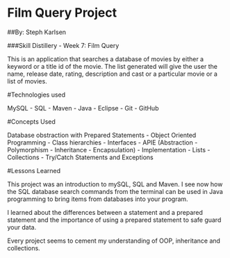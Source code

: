 # Film Query Project

##By: Steph Karlsen

###Skill Distillery - Week 7: Film Query

This is an application that searches a database of movies by either a keyword or a title id of the movie. The list generated will give the user the name, release date, rating, description and cast or a particular movie or a list of movies. 


#Technologies used

MySQL - SQL - Maven - Java - Eclipse - Git - GitHub

#Concepts Used

Database obstraction with Prepared Statements - Object Oriented Programming - Class hierarchies - Interfaces - APIE (Abstraction - Polymorphism - Inheritance - Encapsulation) - Implementation - Lists - Collections - Try/Catch Statements and Exceptions 


#Lessons Learned

This project was an introduction to mySQL, SQL and Maven. I see now how the SQL database search commands from the terminal can be used in Java programming to bring items from databases into your program. 

I learned about the differences between a statement and a prepared statement and the importance of using a prepared statement to safe guard your data. 



Every project seems to cement my understanding of OOP, inheritance and collections. 